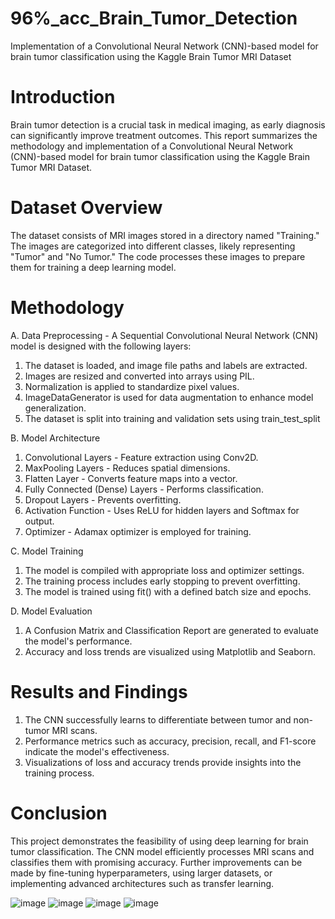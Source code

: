 # 96%_acc_Brain_Tumor_Detection
Implementation of a Convolutional Neural Network (CNN)-based model for brain tumor classification using the Kaggle Brain Tumor MRI Dataset

# Introduction

Brain tumor detection is a crucial task in medical imaging, as early diagnosis can significantly improve treatment outcomes. This report summarizes the methodology and implementation of a Convolutional Neural Network (CNN)-based model for brain tumor classification using the Kaggle Brain Tumor MRI Dataset.

# Dataset Overview

The dataset consists of MRI images stored in a directory named "Training." The images are categorized into different classes, likely representing "Tumor" and "No Tumor." The code processes these images to prepare them for training a deep learning model.

# Methodology

A. Data Preprocessing - A Sequential Convolutional Neural Network (CNN) model is designed with the following layers:

1. The dataset is loaded, and image file paths and labels are extracted.
2. Images are resized and converted into arrays using PIL.
3. Normalization is applied to standardize pixel values.
4. ImageDataGenerator is used for data augmentation to enhance model generalization.
5. The dataset is split into training and validation sets using train_test_split
   
B. Model Architecture

1. Convolutional Layers - Feature extraction using Conv2D.
2. MaxPooling Layers - Reduces spatial dimensions.
3. Flatten Layer - Converts feature maps into a vector.
4. Fully Connected (Dense) Layers - Performs classification.
5. Dropout Layers - Prevents overfitting.
6. Activation Function - Uses ReLU for hidden layers and Softmax for output.
7. Optimizer - Adamax optimizer is employed for training.

C. Model Training

1. The model is compiled with appropriate loss and optimizer settings.
2. The training process includes early stopping to prevent overfitting.
3. The model is trained using fit() with a defined batch size and epochs.

D. Model Evaluation

1. A Confusion Matrix and Classification Report are generated to evaluate the model's performance.
2. Accuracy and loss trends are visualized using Matplotlib and Seaborn.

# Results and Findings

1. The CNN successfully learns to differentiate between tumor and non-tumor MRI scans.
2. Performance metrics such as accuracy, precision, recall, and F1-score indicate the model's effectiveness.
3. Visualizations of loss and accuracy trends provide insights into the training process.

# Conclusion

This project demonstrates the feasibility of using deep learning for brain tumor classification. The CNN model efficiently processes MRI scans and classifies them with promising accuracy. Further improvements can be made by fine-tuning hyperparameters, using larger datasets, or implementing advanced architectures such as transfer learning.

![image](https://github.com/user-attachments/assets/23dc821c-05c5-481f-bd24-e859148de54e)
![image](https://github.com/user-attachments/assets/c05b8e05-fb02-4de5-8cf2-33ea0f2df0a6)
![image](https://github.com/user-attachments/assets/d938bd0a-522f-4e1d-9810-0069c7ebf12d)
![image](https://github.com/user-attachments/assets/ebddb360-fd6a-4e18-91b8-bd28776335ae)






